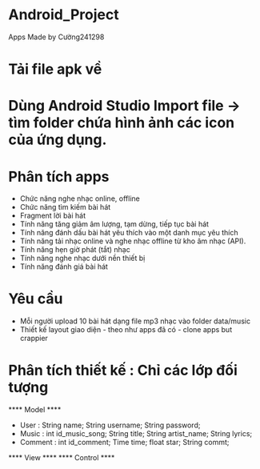 # Android_Project
Apps Made by Cường241298
# Tải file apk về 
# Dùng Android Studio Import file -> tìm folder chứa hình ảnh các icon của ứng dụng.
# Phân tích apps 
- Chức năng nghe nhạc online, offline
- Chức năng tìm kiếm bài hát
- Fragment lời bài hát
- Tính năng tăng giảm âm lượng, tạm dừng, tiếp tục bài hát
- Tính năng đánh dấu bài hát yêu thích vào một danh mục yêu thích
- Tính năng tải nhạc online và nghe nhạc offline từ kho âm nhạc (API).
- Tính năng hẹn giờ phát (tắt) nhạc
- Tính năng nghe nhạc dưới nền thiết bị
- Tính năng đánh giá bài hát
# Yêu cầu
- Mỗi người upload 10 bài hát dạng file mp3 nhạc vào folder data/music
- Thiết kế layout giao diện - theo như apps đã có - clone apps but crappier


# Phân tích thiết kế : Chỉ các lớp đối tượng
**** Model ****

- User : String name;
         String username;
         String password;
- Music : int id_music_song;
          String title;
          String artist_name;
          String lyrics;
- Comment : int id_comment;
            Time time;
            float star;
            String commt;
            
**** View ****
**** Control ****
          
  
